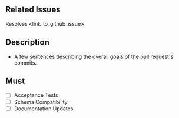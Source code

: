 ## Related Issues
Resolves <link_to_github_issue>

## Description
- A few sentences describing the overall goals of the pull request's commits.

## Must
- [ ] Acceptance Tests
- [ ] Schema Compatibility
- [ ] Documentation Updates
